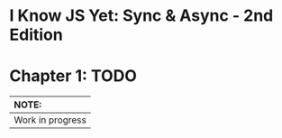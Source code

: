# I Know JS Yet: Sync & Async - 2nd Edition
# Chapter 1: TODO

| NOTE: |
| :--- |
| Work in progress |

